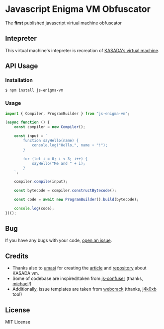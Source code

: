 # Javascript Enigma VM Obfuscator
The **first** published javascript virtual machine obfuscator

## Intepreter

This virtual machine's intepreter is recreation of [KASADA's virtual machine](https://accounts.nike.com/149e9513-01fa-4fb0-aad4-566afd725d1b/2d206a39-8ed7-437e-a3be-862e0f06eea3/ips.js).  


## API Usage

### Installation
```bash
$ npm install js-enigma-vm
```

### Usage
```ts
import { Compiler, ProgramBuilder } from "js-enigma-vm";

(async function () {
    const compiler = new Compiler();

    const input = `
        function sayHello(name) {
            console.log("Hello,", name + "!");
        }

        for (let i = 0; i < 3; i++) {
            sayHello("Me and " + i);
        }
    `;

    compiler.compile(input);

    const bytecode = compiler.constructBytecode();

    const code = await new ProgramBuilder().build(bytecode);

    console.log(code);
})();
```

## Bug

If you have any bugs with your code, [open an issue](https://github.com/youdie323323/js-enigma-vm/issues/new?template=bug_report.yml).

## Credits

- Thanks also to [umasi](https://github.com/umasii) for creating the [article](https://www.nullpt.rs/devirtualizing-nike-vm-1) and [repository](https://github.com/umasii/ips-disassembler) about KASADA vm.
- Some of codebase are inspired/taken from [js-confuser](https://github.com/MichaelXF/js-confuser) (thanks, [michael](https://github.com/MichaelXF)!)
- Additionally, issue templates are taken from [webcrack](https://github.com/j4k0xb/webcrack) (thanks, [j4k0xb](https://github.com/j4k0xb) too!)

## License 

MIT License
